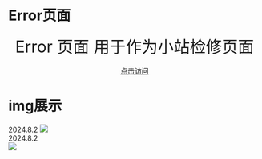 <h1>Error页面</h1>
<div align="center">
<font size="6">
Error 页面
用于作为小站检修页面
</font>
<br>
<br>
<a href="https://skimrme.github.io/error.badservers/">点击访问</a><br>
</div>
<h1>img展示</h1>
<div>
2024.8.2
<img src="https://github.com/user-attachments/assets/1c7cd14c-21bb-4771-bf4f-4adb679ef55e">
 <br>
2024.8.2
 <br>
<img src="https://github.com/user-attachments/assets/1b05bdff-fbec-4adc-b267-f9035b393976">
</div>

